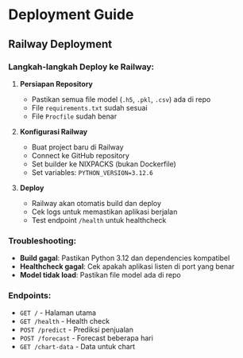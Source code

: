 # Deployment Guide

## Railway Deployment

### Langkah-langkah Deploy ke Railway:

1. **Persiapan Repository**
   - Pastikan semua file model (`.h5`, `.pkl`, `.csv`) ada di repo
   - File `requirements.txt` sudah sesuai
   - File `Procfile` sudah benar

2. **Konfigurasi Railway**
   - Buat project baru di Railway
   - Connect ke GitHub repository
   - Set builder ke NIXPACKS (bukan Dockerfile)
   - Set variables: `PYTHON_VERSION=3.12.6`

3. **Deploy**
   - Railway akan otomatis build dan deploy
   - Cek logs untuk memastikan aplikasi berjalan
   - Test endpoint `/health` untuk healthcheck

### Troubleshooting:

- **Build gagal**: Pastikan Python 3.12 dan dependencies kompatibel
- **Healthcheck gagal**: Cek apakah aplikasi listen di port yang benar
- **Model tidak load**: Pastikan file model ada di repo

### Endpoints:

- `GET /` - Halaman utama
- `GET /health` - Health check
- `POST /predict` - Prediksi penjualan
- `POST /forecast` - Forecast beberapa hari
- `GET /chart-data` - Data untuk chart
